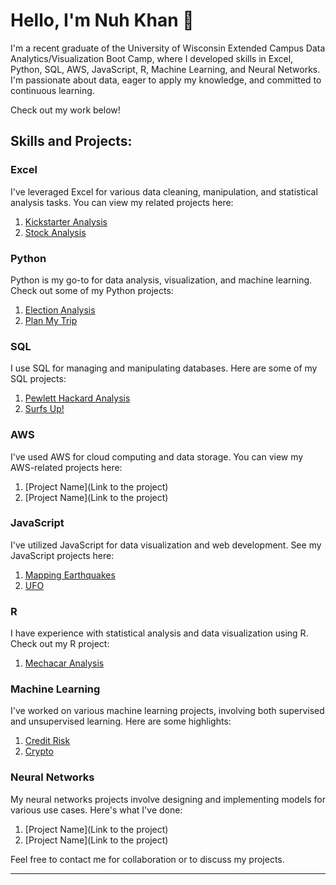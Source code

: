 
# Hello, I'm Nuh Khan 👋

I'm a recent graduate of the University of Wisconsin Extended Campus Data Analytics/Visualization Boot Camp, where I developed skills in Excel, Python, SQL, AWS, JavaScript, R, Machine Learning, and Neural Networks. I'm passionate about data, eager to apply my knowledge, and committed to continuous learning. 

Check out my work below!

## Skills and Projects:

### Excel

I've leveraged Excel for various data cleaning, manipulation, and statistical analysis tasks. You can view my related projects here:

1. [Kickstarter Analysis](https://github.com/Nuh-Khan/Kickstarter-Analysis)
2. [Stock Analysis](https://github.com/Nuh-Khan/stock-analysis)

### Python

Python is my go-to for data analysis, visualization, and machine learning. Check out some of my Python projects:

1. [Election Analysis](https://github.com/Nuh-Khan/Election_Analysis)
2. [Plan My Trip](https://github.com/Nuh-Khan/World_Weather_Analysis)

### SQL

I use SQL for managing and manipulating databases. Here are some of my SQL projects:

1. [Pewlett Hackard Analysis](https://github.com/Nuh-Khan/Pewlett-Hackard-Analysis)
2. [Surfs Up!](https://github.com/Nuh-Khan/surfs_up)

### AWS

I've used AWS for cloud computing and data storage. You can view my AWS-related projects here:

1. [Project Name](Link to the project)
2. [Project Name](Link to the project)

### JavaScript

I've utilized JavaScript for data visualization and web development. See my JavaScript projects here:

1. [Mapping Earthquakes](https://github.com/Nuh-Khan/Mapping_Earthquakes)
2. [UFO](https://github.com/Nuh-Khan/UFOs)

### R

I have experience with statistical analysis and data visualization using R. Check out my R project:

1. [Mechacar Analysis](https://github.com/Nuh-Khan/MechaCar_Statistical_Analysis)

### Machine Learning

I've worked on various machine learning projects, involving both supervised and unsupervised learning. Here are some highlights:

1. [Credit Risk](https://github.com/Nuh-Khan/Credit_Risk_Analysis)
2. [Crypto](https://github.com/Nuh-Khan/Cryptocurrencies)

### Neural Networks

My neural networks projects involve designing and implementing models for various use cases. Here's what I've done:

1. [Project Name](Link to the project)
2. [Project Name](Link to the project)

Feel free to contact me for collaboration or to discuss my projects.

---

